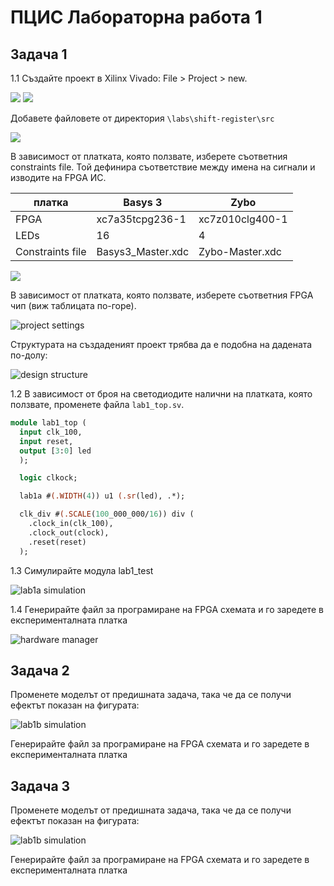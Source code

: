 # ПЦИС Лабораторна работа 1

## Задача 1

1.1 Създайте проект в Xilinx Vivado: File > Project > new. 

![](project-name.png)
![](project-type.png)

Добавете файловете от директория `\labs\shift-register\src`

![](add-source.png)

В зависимост от платката, която ползвате, изберете съответния constraints file. Той дефинира съответствие между имена на сигнали и изводите на FPGA ИС.

| платка | Basys 3 | Zybo |
| --- | --- | --- |
| FPGA | xc7a35tcpg236-1 | xc7z010clg400-1 |
| LEDs | 16 | 4 |
| Constraints file | Basys3_Master.xdc | Zybo-Master.xdc |

![](add-constrains.png)

В зависимост от платката, която ползвате, изберете съответния FPGA чип (виж таблицата по-горе).

![project settings](project_settings.png)

Структурата на създаденият проект трябва да е подобна на дадената по-долу:

![design structure](design_structure.png)

1.2 В зависимост от броя на светодиодите налични на платката, която ползвате, променете файла `lab1_top.sv`.

```sv
module lab1_top (
  input clk_100,
  input reset,
  output [3:0] led
  );

  logic clkock;

  lab1a #(.WIDTH(4)) u1 (.sr(led), .*);

  clk_div #(.SCALE(100_000_000/16)) div (
    .clock_in(clk_100),
    .clock_out(clock),
    .reset(reset)
  );
```

1.3 Симулирайте модула lab1_test

![lab1a simulation](lab1a_sim.png)

1.4 Генерирайте файл за програмиране на FPGA схемата и го заредете в експерименталната платка

![hardware manager](hardware_manager.png)


## Задача 2

Променете моделът от предишната задача, така че да се получи ефектът показан на фигурата:

![lab1b simulation](lab1b_sim.png)

Генерирайте файл за програмиране на FPGA схемата и го заредете в експерименталната платка

## Задача 3

Променете моделът от предишната задача, така че да се получи ефектът показан на фигурата:

![lab1b simulation](lab1c_sim.png)

Генерирайте файл за програмиране на FPGA схемата и го заредете в експерименталната платка

